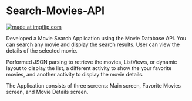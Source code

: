 # Search-Movies-API

<a href="https://imgflip.com/gif/3dn12f"><img src="https://i.imgflip.com/3dn12f.gif" title="made at imgflip.com"/></a>

Developed a Movie Search Application using the Movie Database API. You can search any movie and display the search results. User can view the details of the selected movie. 

Performed JSON parsing to retrieve the movies, ListViews, or dynamic layout to display the list, a different activity to show the your favorite movies, and another activity to display the movie details.

The Application consists of three screens: Main screen, Favorite Movies screen, and Movie Details screen.








